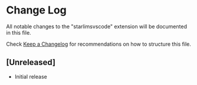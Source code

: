 # Change Log
All notable changes to the "starlimsvscode" extension will be documented in this file.

Check [Keep a Changelog](http://keepachangelog.com/) for recommendations on how to structure this file.

## [Unreleased]
- Initial release